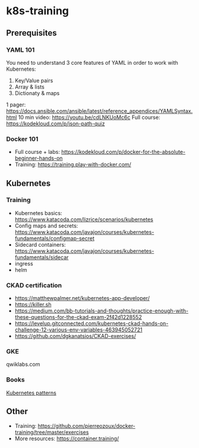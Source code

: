 # k8s-training

## Prerequisites 
### YAML 101
You need to understand 3 core features of YAML in order to work with Kubernetes:
1. Key/Value pairs
2. Array & lists
3. Dictionaty & maps

1 pager: https://docs.ansible.com/ansible/latest/reference_appendices/YAMLSyntax.html
10 min video: https://youtu.be/cdLNKUoMc6c
Full course: https://kodekloud.com/p/json-path-quiz

### Docker 101
* Full course + labs: https://kodekloud.com/p/docker-for-the-absolute-beginner-hands-on
* Training: https://training.play-with-docker.com/

## Kubernetes

### Training
* Kubernetes basics: https://www.katacoda.com/lizrice/scenarios/kubernetes
* Config maps and secrets: https://www.katacoda.com/javajon/courses/kubernetes-fundamentals/configmap-secret
* Sidecard containers: https://www.katacoda.com/javajon/courses/kubernetes-fundamentals/sidecar
* ingress
* helm

### CKAD certification
* https://matthewpalmer.net/kubernetes-app-developer/
* https://killer.sh
* https://medium.com/bb-tutorials-and-thoughts/practice-enough-with-these-questions-for-the-ckad-exam-2f42d1228552
* https://levelup.gitconnected.com/kubernetes-ckad-hands-on-challenge-12-various-env-variables-463945052721
* https://github.com/dgkanatsios/CKAD-exercises/

### GKE
qwiklabs.com

### Books
[Kubernetes patterns](cm-oreilly-kubernetes-patterns.pdf)

## Other
* Training: https://github.com/pierreozoux/docker-training/tree/master/exercises
* More resources: https://container.training/
